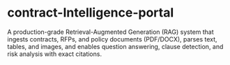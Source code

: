 # contract-Intelligence-portal
A production-grade Retrieval-Augmented Generation (RAG) system that ingests contracts, RFPs, and policy documents (PDF/DOCX), parses text, tables, and images, and enables question answering, clause detection, and risk analysis with exact citations.

